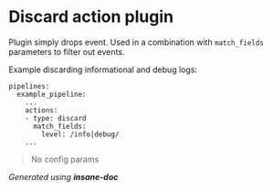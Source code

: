 # Discard action plugin
Plugin simply drops event. Used in a combination with `match_fields` parameters to filter out events.

Example discarding informational and debug logs:
```
pipelines:
  example_pipeline:
    ...
    actions:
    - type: discard
      match_fields:
        level: /info|debug/
    ...
```


> No config params


*Generated using __insane-doc__*